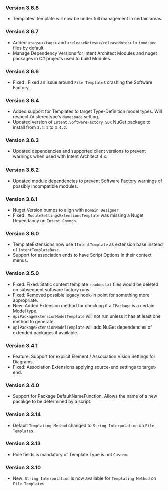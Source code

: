### Version 3.6.8

- Templates' template will now be under full management in certain areas.

### Version 3.6.7

- Added `<tags></tags>` and `<releaseNotes></releaseNotes>` to `imodspec` files by default.
- Manage Dependency Versions for Intent Architect Modules and nuget packages in C# projects used to build Modules.

### Version 3.6.6
- Fixed : Fixed an issue around `File Template`s crashing the Software Factory.

### Version 3.6.4

- Added support for Templates to target Type-Definition model types. Will respect `C#` stereotype's `Namespace` setting.
- Updated version of `Intent.SoftwareFactory.SDK` NuGet package to install from `3.4.1` to `3.4.2`.

### Version 3.6.3

- Updated dependencies and supported client versions to prevent warnings when used with Intent Architect 4.x.

### Version 3.6.2

- Updated module dependencies to prevent Software Factory warnings of possibly incompatible modules.

### Version 3.6.1

- Nuget Version bumps to align with `Domain Designer`
- Fixed : `ModuleSettingsExtensionsTemplate` was missing a Nuget Dependancy on `Intent.Common`.

### Version 3.6.0

- TemplateExtensions now use `IIntentTemplate` as extension base instead of `IntentTemplateBase`.
- Support for association ends to have Script Options in their context menus.

### Version 3.5.0

- Fixed: Fixed: Static content template `readme.txt` files would be deleted on subsequent software factory runs.
- Fixed: Removed possible legacy hook-in point for something more appropriate.
- New: Added Extension method for checking if a `IPackage` is a certain Model type.
- `ApiPackageExtensionModelTemplate` will not run unless it has at least one method to generate.
- `ApiPackageExtensionModelTemplate` will add NuGet dependencies of extended packages if available.

### Version 3.4.1

- Feature: Support for explicit Element / Association Vision Settings for Diagrams.
- Fixed: Association Extensions applying source-end settings to target-end.

### Version 3.4.0

- Support for Package DefaultNameFunction. Allows the name of a new pacakge to be determined by a script.

### Version 3.3.14

- Default `Templating Method` changed to `String Interpolation` on `File Template`s.

### Version 3.3.13

- Role fields is mandatory of Template Type is not `Custom`.

### Version 3.3.10

- New: `String Interpolation` is now available for `Templating Method` on `File Template`s.
